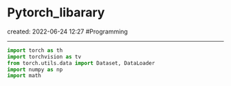
# Pytorch_libarary
created: 2022-06-24 12:27
#Programming 

---
```python 
import torch as th
import torchvision as tv
from torch.utils.data import Dataset, DataLoader
import numpy as np
import math
```